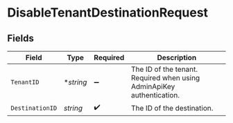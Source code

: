 # DisableTenantDestinationRequest


## Fields

| Field                                                                 | Type                                                                  | Required                                                              | Description                                                           |
| --------------------------------------------------------------------- | --------------------------------------------------------------------- | --------------------------------------------------------------------- | --------------------------------------------------------------------- |
| `TenantID`                                                            | **string*                                                             | :heavy_minus_sign:                                                    | The ID of the tenant. Required when using AdminApiKey authentication. |
| `DestinationID`                                                       | *string*                                                              | :heavy_check_mark:                                                    | The ID of the destination.                                            |